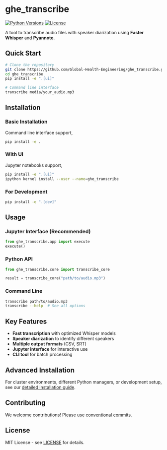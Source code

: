 # ghe_transcribe

[![Python Versions](https://img.shields.io/badge/Python-3.10%20%7C%203.11%20%7C%203.12-blue)](https://www.python.org/downloads/)
[![License](https://img.shields.io/badge/License-MIT-yellow.svg)](https://opensource.org/licenses/MIT)

A tool to transcribe audio files with speaker diarization using **Faster Whisper** and **Pyannote**.

## Quick Start

```bash
# Clone the repository
git clone https://github.com/Global-Health-Engineering/ghe_transcribe.git
cd ghe_transcribe
pip install -e ".[ui]"
```

```bash
# Command line interface
transcribe media/your_audio.mp3
```

## Installation

### Basic Installation
Command line interface support,
```bash
pip install -e .
```

### With UI
Jupyter notebooks support,
```bash
pip install -e ".[ui]"
ipython kernel install --user --name=ghe_transcribe
```

### For Development
```bash
pip install -e ".[dev]"
```

## Usage

### Jupyter Interface (Recommended)
```python
from ghe_transcribe.app import execute
execute()
```

### Python API
```python
from ghe_transcribe.core import transcribe_core

result = transcribe_core("path/to/audio.mp3")
```

### Command Line
```bash
transcribe path/to/audio.mp3
transcribe --help  # See all options
```

## Key Features

- **Fast transcription** with optimized Whisper models
- **Speaker diarization** to identify different speakers
- **Multiple output formats** (CSV, SRT)
- **Jupyter interface** for interactive use
- **CLI tool** for batch processing

## Advanced Installation

For cluster environments, different Python managers, or development setup, see our [detailed installation guide](docs/INSTALLATION.md).

## Contributing

We welcome contributions! Please use [conventional commits](https://www.conventionalcommits.org/en/v1.0.0/).

## License

MIT License - see [LICENSE](LICENSE) for details.